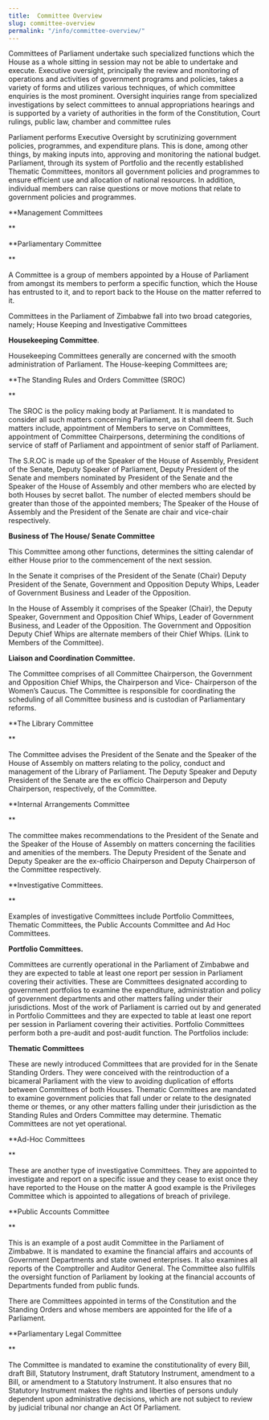 ```yaml
---
title:  Committee Overview
slug: committee-overview
permalink: "/info/committee-overview/"
---
```


Committees of Parliament undertake such specialized functions which the House as a whole sitting in session may not be able to undertake and execute. Executive oversight, principally the review and monitoring of operations and activities of government programs and policies, takes a variety of forms and utilizes various techniques, of which committee enquiries is the most prominent. Oversight inquiries range from specialized investigations by select committees to annual appropriations hearings and is supported by a variety of authorities in the form of the Constitution, Court rulings, public law, chamber and committee rules

Parliament performs Executive Oversight by scrutinizing government policies, programmes, and expenditure plans. This is done, among other things, by making inputs into, approving and monitoring the national budget. Parliament, through its system of Portfolio and the recently established Thematic Committees, monitors all government policies and programmes to ensure efficient use and allocation of national resources. In addition, individual members can raise questions or move motions that relate to government policies and programmes.

**Management Committees 

**

**Parliamentary Committee

**

A Committee is a group of members appointed by a House of Parliament from amongst its members to perform a specific function, which the House has entrusted to it, and to report back to the House on the matter referred to it.

Committees in the Parliament of Zimbabwe fall into two broad categories, namely; House Keeping and Investigative Committees

**Housekeeping Committee**.

Housekeeping Committees generally are concerned with the smooth administration of Parliament. The House-keeping Committees are;

**The Standing Rules and Orders Committee (SROC)

 **

The SROC is the policy making body at Parliament. It is mandated to consider all such matters concerning Parliament, as it shall deem fit. Such matters include, appointment of Members to serve on Committees, appointment of Committee Chairpersons, determining the conditions of service of staff of Parliament and appointment of senior staff of Parliament.

The S.R.OC is made up of the Speaker of the House of Assembly, President of the Senate, Deputy Speaker of Parliament, Deputy President of the Senate and members nominated by President of the Senate and the Speaker of the House of Assembly and other members who are elected by both Houses by secret ballot. The number of elected members should be greater than those of the appointed members; The Speaker of the House of Assembly and the President of the Senate are chair and vice-chair respectively.

 

**Business of The House/ Senate Committee**

This Committee among other functions, determines the sitting calendar of either House prior to the commencement of the next session.

In the Senate it comprises of the President of the Senate (Chair) Deputy President of the Senate, Government and Opposition Deputy Whips, Leader of Government Business and Leader of the Opposition.

In the House of Assembly it comprises of the Speaker (Chair), the Deputy Speaker, Government and Opposition Chief Whips, Leader of Government Business, and Leader of the Opposition. The Government and Opposition Deputy Chief Whips are alternate members of their Chief Whips. (Link to Members of the Committee).

 

**Liaison and Coordination Committee.**

The Committee comprises of all Committee Chairperson, the Government and Opposition Chief Whips, the Chairperson and Vice- Chairperson of the Women’s Caucus. The Committee is responsible for coordinating the scheduling of all Committee business and is custodian of Parliamentary reforms.

 

**The Library Committee

**

The Committee advises the President of the Senate and the Speaker of the House of Assembly on matters relating to the policy, conduct and management of the Library of Parliament. The Deputy Speaker and Deputy President of the Senate are the ex officio Chairperson and Deputy Chairperson, respectively, of the Committee.

 

**Internal Arrangements Committee

**

The committee makes recommendations to the President of the Senate and the Speaker of the House of Assembly on matters concerning the facilities and amenities of the members. The Deputy President of the Senate and Deputy Speaker are the ex-officio Chairperson and Deputy Chairperson of the Committee respectively.

 

**Investigative Committees.

**

Examples of investigative Committees include Portfolio Committees, Thematic Committees, the Public Accounts Committee and Ad Hoc Committees.

 

**Portfolio Committees.**

Committees are currently operational in the Parliament of Zimbabwe and they are expected to table at least one report per session in Parliament covering their activities. These are Committees designated according to government portfolios to examine the expenditure, administration and policy of government departments and other matters falling under their jurisdictions.  Most of the work of Parliament is carried out by and generated in Portfolio Committees  and they are expected to table at least one report per session in Parliament covering their activities. Portfolio Committees perform both a pre-audit and post-audit function. The Portfolios include:

**Thematic Committees**

These are newly introduced Committees that are provided for in the Senate Standing Orders. They were conceived with the reintroduction of a bicameral Parliament with the view to avoiding duplication of efforts between Committees of both Houses. Thematic Committees are mandated to examine government policies that fall under or relate to the designated theme or themes, or any other matters falling under their jurisdiction as the Standing Rules and Orders Committee may determine. Thematic Committees are not yet operational.

 

**Ad-Hoc Committees

**

These are another type of investigative Committees. They are appointed to investigate and report on a specific issue and they cease to exist once they have reported to the House on the matter A good example is the Privileges Committee which is appointed to allegations of breach of privilege.

 

**Public Accounts Committee

**

This is an example of a post audit Committee in the Parliament of Zimbabwe. It is mandated to examine the financial affairs and accounts of Government Departments and state owned enterprises. It also examines all reports of the Comptroller and Auditor General. The Committee also fullfils the oversight function of Parliament by looking at the financial accounts of Departments funded from public funds.

There are Committees appointed in terms of the Constitution and the Standing Orders and whose members are appointed for the life of a Parliament.

 

**Parliamentary Legal Committee 

**

The Committee is mandated to examine the constitutionality of every Bill, draft Bill, Statutory Instrument, draft Statutory Instrument, amendment to a Bill, or amendment to a Statutory Instrument. It also ensures that no Statutory Instrument makes the rights and liberties of persons unduly dependent upon administrative decisions, which are not subject to review by judicial tribunal nor change an Act Of Parliament.
